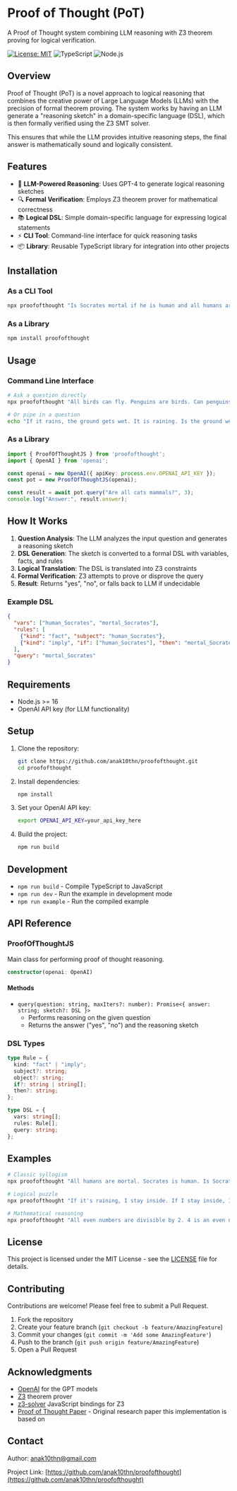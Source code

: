 # Proof of Thought (PoT)

A Proof of Thought system combining LLM reasoning with Z3 theorem proving for logical verification.

[![License: MIT](https://img.shields.io/badge/License-MIT-yellow.svg)](https://opensource.org/licenses/MIT)
![TypeScript](https://img.shields.io/badge/typescript-%23007ACC.svg?style=flat&logo=typescript&logoColor=white)
![Node.js](https://img.shields.io/badge/node.js-6DA55F?style=flat&logo=node.js&logoColor=white)

## Overview

Proof of Thought (PoT) is a novel approach to logical reasoning that combines the creative power of Large Language Models (LLMs) with the precision of formal theorem proving. The system works by having an LLM generate a "reasoning sketch" in a domain-specific language (DSL), which is then formally verified using the Z3 SMT solver.

This ensures that while the LLM provides intuitive reasoning steps, the final answer is mathematically sound and logically consistent.

## Features

- 🧠 **LLM-Powered Reasoning**: Uses GPT-4 to generate logical reasoning sketches
- 🔍 **Formal Verification**: Employs Z3 theorem prover for mathematical correctness
- 📚 **Logical DSL**: Simple domain-specific language for expressing logical statements
- ⚡ **CLI Tool**: Command-line interface for quick reasoning tasks
- 📦 **Library**: Reusable TypeScript library for integration into other projects

## Installation

### As a CLI Tool

```bash
npx proofofthought "Is Socrates mortal if he is human and all humans are mortal?"
```

### As a Library

```bash
npm install proofofthought
```

## Usage

### Command Line Interface

```bash
# Ask a question directly
npx proofofthought "All birds can fly. Penguins are birds. Can penguins fly?"

# Or pipe in a question
echo "If it rains, the ground gets wet. It is raining. Is the ground wet?" | npx proofofthought
```

### As a Library

```typescript
import { ProofOfThoughtJS } from 'proofofthought';
import { OpenAI } from 'openai';

const openai = new OpenAI({ apiKey: process.env.OPENAI_API_KEY });
const pot = new ProofOfThoughtJS(openai);

const result = await pot.query("Are all cats mammals?", 3);
console.log("Answer:", result.answer);
```

## How It Works

1. **Question Analysis**: The LLM analyzes the input question and generates a reasoning sketch
2. **DSL Generation**: The sketch is converted to a formal DSL with variables, facts, and rules
3. **Logical Translation**: The DSL is translated into Z3 constraints
4. **Formal Verification**: Z3 attempts to prove or disprove the query
5. **Result**: Returns "yes", "no", or falls back to LLM if undecidable

### Example DSL

```json
{
  "vars": ["human_Socrates", "mortal_Socrates"],
  "rules": [
    {"kind": "fact", "subject": "human_Socrates"},
    {"kind": "imply", "if": ["human_Socrates"], "then": "mortal_Socrates"}
  ],
  "query": "mortal_Socrates"
}
```

## Requirements

- Node.js >= 16
- OpenAI API key (for LLM functionality)

## Setup

1. Clone the repository:
   ```bash
   git clone https://github.com/anak10thn/proofofthought.git
   cd proofofthought
   ```

2. Install dependencies:
   ```bash
   npm install
   ```

3. Set your OpenAI API key:
   ```bash
   export OPENAI_API_KEY=your_api_key_here
   ```

4. Build the project:
   ```bash
   npm run build
   ```

## Development

- `npm run build` - Compile TypeScript to JavaScript
- `npm run dev` - Run the example in development mode
- `npm run example` - Run the compiled example

## API Reference

### ProofOfThoughtJS

Main class for performing proof of thought reasoning.

```typescript
constructor(openai: OpenAI)
```

#### Methods

- `query(question: string, maxIters?: number): Promise<{ answer: string; sketch?: DSL }>`
  - Performs reasoning on the given question
  - Returns the answer ("yes", "no") and the reasoning sketch

### DSL Types

```typescript
type Rule = {
  kind: "fact" | "imply";
  subject?: string;
  object?: string;
  if?: string | string[];
  then?: string;
};

type DSL = {
  vars: string[];
  rules: Rule[];
  query: string;
};
```

## Examples

```bash
# Classic syllogism
npx proofofthought "All humans are mortal. Socrates is human. Is Socrates mortal?"

# Logical puzzle
npx proofofthought "If it's raining, I stay inside. If I stay inside, I read books. It's raining. Do I read books?"

# Mathematical reasoning
npx proofofthought "All even numbers are divisible by 2. 4 is an even number. Is 4 divisible by 2?"
```

## License

This project is licensed under the MIT License - see the [LICENSE](LICENSE) file for details.

## Contributing

Contributions are welcome! Please feel free to submit a Pull Request.

1. Fork the repository
2. Create your feature branch (`git checkout -b feature/AmazingFeature`)
3. Commit your changes (`git commit -m 'Add some AmazingFeature'`)
4. Push to the branch (`git push origin feature/AmazingFeature`)
5. Open a Pull Request

## Acknowledgments

- [OpenAI](https://openai.com/) for the GPT models
- [Z3](https://github.com/Z3Prover/z3) theorem prover
- [z3-solver](https://www.npmjs.com/package/z3-solver) JavaScript bindings for Z3
- [Proof of Thought Paper](https://arxiv.org/pdf/2409.17270) - Original research paper this implementation is based on

## Contact

Author: anak10thn@gmail.com

Project Link: [https://github.com/anak10thn/proofofthought](https://github.com/anak10thn/proofofthought)